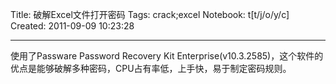 Title: 破解Excel文件打开密码
Tags: crack;excel
Notebook: t[t/j/o/y/c]
Created: 2011-09-09 10:23:28

------

使用了Passware Password Recovery Kit Enterprise(v10.3.2585)，这个软件的优点是能够破解多种密码，CPU占有率低，上手快，易于制定密码规则。